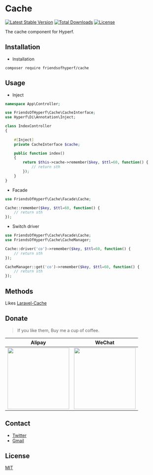 # Cache

[![Latest Stable Version](https://img.shields.io/packagist/v/friendsofhyperf/cache)](https://packagist.org/packages/friendsofhyperf/cache)
[![Total Downloads](https://img.shields.io/packagist/dt/friendsofhyperf/cache)](https://packagist.org/packages/friendsofhyperf/cache)
[![License](https://img.shields.io/packagist/l/friendsofhyperf/cache)](https://github.com/friendsofhyperf/cache)

The cache component for Hyperf.

## Installation

- Installation

```shell
composer require friendsofhyperf/cache
```

## Usage

- Inject

```php
namespace App\Controller;

use FriendsOfHyperf\Cache\CacheInterface;
use Hyperf\Di\Annotation\Inject;

class IndexController
{
   
    #[Inject]
    private CacheInterface $cache;

    public function index()
    {
        return $this->cache->remember($key, $ttl=60, function() {
            // return sth
        });
    }
}
```

- Facade

```php
use FriendsOfHyperf\Cache\Facade\Cache;

Cache::remember($key, $ttl=60, function() {
    // return sth
});
```

- Switch driver

```php
use FriendsOfHyperf\Cache\Facade\Cache;
use FriendsOfHyperf\Cache\CacheManager;

Cache::driver('co')->remember($key, $ttl=60, function() {
    // return sth
});

CacheManager::get('co')->remember($key, $ttl=60, function() {
    // return sth
});
```

## Methods

Likes [Laravel-Cache](https://laravel.com/docs/8.x/cache)

## Donate

> If you like them, Buy me a cup of coffee.

| Alipay | WeChat |
|  ----  | ----  |
| <img src="https://hdj.me/images/alipay-min.jpg" width="200" height="200" />  | <img src="https://hdj.me/images/wechat-pay-min.jpg" width="200" height="200" /> |

## Contact

- [Twitter](https://twitter.com/huangdijia)
- [Gmail](mailto:huangdijia@gmail.com)

## License

[MIT](LICENSE)
